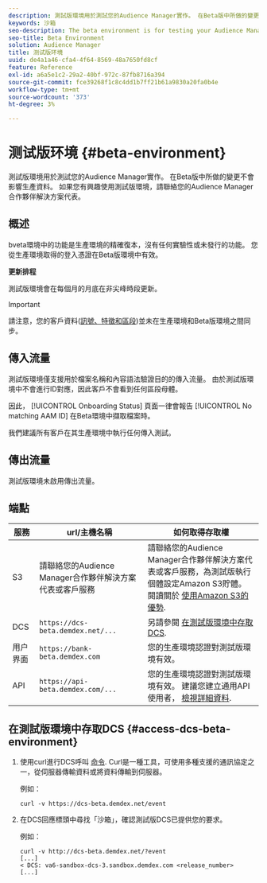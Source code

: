 ```yaml
---
description: 測試版環境用於測試您的Audience Manager實作。 在Beta版中所做的變更不會影響生產資料。 如果您有興趣使用測試版環境，請聯絡您的Audience Manager合作夥伴解決方案代表。
keywords: 沙箱
seo-description: The beta environment is for testing your Audience Manager implementation. Changes made in beta do not affect production data. Contact your Audience Manager Partner Solutions representative if you're interested in using the beta environment.
seo-title: Beta Environment
solution: Audience Manager
title: 测试版环境
uuid: de4a1a46-cfa4-4f64-8569-48a7650fd8cf
feature: Reference
exl-id: a6a5e1c2-29a2-40bf-972c-87fb8716a394
source-git-commit: fce39268f1c8c4dd1b7ff21b61a9830a20fa0b4e
workflow-type: tm+mt
source-wordcount: '373'
ht-degree: 3%

---
```


# 测试版环境 {#beta-environment}

測試版環境用於測試您的Audience Manager實作。 在Beta版中所做的變更不會影響生產資料。 如果您有興趣使用測試版環境，請聯絡您的Audience Manager合作夥伴解決方案代表。

## 概述

bveta環境中的功能是生產環境的精確復本，沒有任何實驗性或未發行的功能。 您從生產環境取得的登入憑證在Beta版環境中有效。

**更新排程**

測試版環境會在每個月的月底在非尖峰時段更新。

>[!IMPORTANT]
>
>請注意，您的客戶資料([訊號、特徵和區段](https://experienceleague.adobe.com/docs/audience-manager/user-guide/reference/signal-trait-segment.html?lang=en))並未在生產環境和Beta版環境之間同步。

## 傳入流量

測試版環境僅支援用於檔案名稱和內容語法驗證目的的傳入流量。 由於測試版環境中不會進行ID對應，因此客戶不會看到任何區段母體。

因此， [!UICONTROL Onboarding Status] 頁面一律會報告 [!UICONTROL No matching AAM ID] 在Beta環境中擷取檔案時。

我們建議所有客戶在其生產環境中執行任何傳入測試。

## 傳出流量

測試版環境未啟用傳出流量。

## 端點

| 服務 | url/主機名稱 | 如何取得存取權 |
|--- |--- | --- |
| S3 | 請聯絡您的Audience Manager合作夥伴解決方案代表或客戶服務 | 請聯絡您的Audience Manager合作夥伴解決方案代表或客戶服務，為測試版執行個體設定Amazon S3貯體。 閱讀關於 [使用Amazon S3的優勢](../reference/amazon-s3.md). |
| DCS | `https://dcs-beta.demdex.net/...` | 另請參閱 [在測試版環境中存取DCS](../reference/beta-environment.md#access-dcs-beta-environment). |
| 用户界面 | `https://bank-beta.demdex.com` | 您的生產環境認證對測試版環境有效。 |
| API | `https://api-beta.demdex.com/...` | 您的生產環境認證對測試版環境有效。 建議您建立通用API使用者， [檢視詳細資料](../api/rest-api-main/aam-api-getting-started.md#requirements). |

## 在測試版環境中存取DCS {#access-dcs-beta-environment}

1. 使用curl進行DCS呼叫 [命令](https://curl.haxx.se/docs/manpage.html). Curl是一種工具，可使用多種支援的通訊協定之一，從伺服器傳輸資料或將資料傳輸到伺服器。

   例如：

   `curl -v https://dcs-beta.demdex.net/event`

1. 在DCS回應標頭中尋找「沙箱」，確認測試版DCS已提供您的要求。

   例如：

   ```
   curl -v http://dcs-beta.demdex.net/?event
   [...]
   < DCS: va6-sandbox-dcs-3.sandbox.demdex.com <release_number>
   [...]
   ```

<!--

1. Determine the load balancer's endpoint IP addresses.

   Run the `dig`  [command](https://en.wikipedia.org/wiki/Dig_(command)) to determine the IP address of the nearest load balancer. The `dig` command queries the Domain Name System and returns the name and IP addresses of the [!DNL Audience Manager] [!UICONTROL Data Collection Servers (DCS)].

   ```
   dig dcs-beta.demdex.net
   ...
   dcs-sandbox-1754093861.us-east-1.elb.amazonaws.com. 60 IN A 52.87.15.51
   dcs-sandbox-1754093861.us-east-1.elb.amazonaws.com. 60 IN A 50.16.150.8
   dcs-sandbox-1754093861.us-east-1.elb.amazonaws.com. 60 IN A 52.2.228.100
   ```

2. Using one of the addresses in the above table, add a static DNS entry in the [!DNL /etc/hosts] file.

   On Windows, modify [!DNL c:\WINDOWS\system32\drivers\etc\hosts].

   For example:

   [!DNL 52.87.15.51 *`samplepartner`*.demdex.net]

   >[!NOTE]
   >
   >The addresses change occasionally, so you must keep your [!DNL /etc/hosts] file up to date.

   Additionally, if you need to set up ID synchronization, you must add a similar entry for [!DNL dpm.demdex.net.]

   [!DNL 52.87.15.51 dpm.demdex.net]. 

3. Make a DCS call, using the `curl` [command](https://curl.haxx.se/docs/manpage.html). Curl is a tool to transfer data from or to a server, using one of many supported protocols.

   For example:

   [!DNL https://<domain>/event?product=camera] 

4. Verify that your request was served by the beta DCS by looking for "sandbox" in the DCS response header.

   For example:

   ```
   curl -v https://dcs-beta.demdex.net/?event
   [...]
   < DCS: va6-sandbox-dcs-3.sandbox.demdex.com <release_number>
   [...]
   ```

   -->

